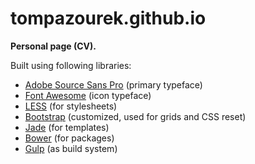 # tompazourek.github.io

**Personal page (CV).**

Built using following libraries:

- [Adobe Source Sans Pro](https://github.com/adobe-fonts/source-sans-pro) (primary typeface)
- [Font Awesome](https://github.com/FortAwesome/Font-Awesome) (icon typeface)
- [LESS](https://github.com/less/less.js) (for stylesheets)
- [Bootstrap](https://github.com/twbs/bootstrap) (customized, used for grids and CSS reset)
- [Jade](https://github.com/jadejs/jade) (for templates)
- [Bower](https://github.com/bower/bower) (for packages)
- [Gulp](https://github.com/gulpjs/gulp) (as build system) 